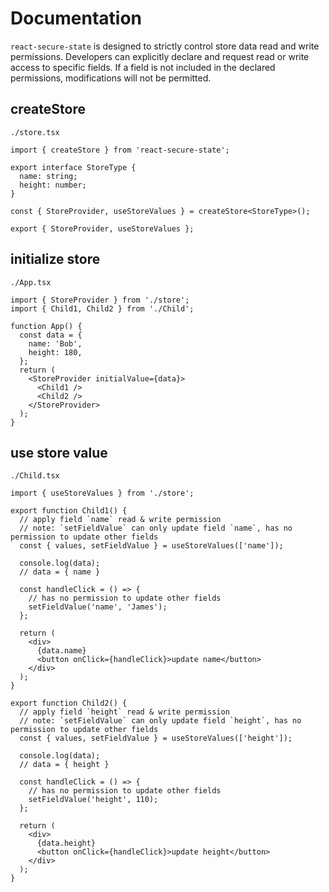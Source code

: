 # Documentation

`react-secure-state` is designed to strictly control store data read and write permissions. Developers can explicitly declare and request read or write access to specific fields. If a field is not included in the declared permissions, modifications will not be permitted.

## createStore

`./store.tsx`

```tsx | pure
import { createStore } from 'react-secure-state';

export interface StoreType {
  name: string;
  height: number;
}

const { StoreProvider, useStoreValues } = createStore<StoreType>();

export { StoreProvider, useStoreValues };
```

## initialize store

`./App.tsx`

```tsx | pure
import { StoreProvider } from './store';
import { Child1, Child2 } from './Child';

function App() {
  const data = {
    name: 'Bob',
    height: 180,
  };
  return (
    <StoreProvider initialValue={data}>
      <Child1 />
      <Child2 />
    </StoreProvider>
  );
}
```

## use store value

`./Child.tsx`

```tsx | pure
import { useStoreValues } from './store';

export function Child1() {
  // apply field `name` read & write permission
  // note: `setFieldValue` can only update field `name`, has no permission to update other fields
  const { values, setFieldValue } = useStoreValues(['name']);

  console.log(data);
  // data = { name }

  const handleClick = () => {
    // has no permission to update other fields
    setFieldValue('name', 'James');
  };

  return (
    <div>
      {data.name}
      <button onClick={handleClick}>update name</button>
    </div>
  );
}

export function Child2() {
  // apply field `height` read & write permission
  // note: `setFieldValue` can only update field `height`, has no permission to update other fields
  const { values, setFieldValue } = useStoreValues(['height']);

  console.log(data);
  // data = { height }

  const handleClick = () => {
    // has no permission to update other fields
    setFieldValue('height', 110);
  };

  return (
    <div>
      {data.height}
      <button onClick={handleClick}>update height</button>
    </div>
  );
}
```
